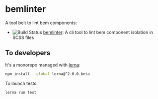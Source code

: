 bemlinter
======

A tool belt to lint bem components:

 * ![Build Status](https://travis-ci.org/M6Web/bemlinter.svg?branch=master) [bemlinter](https://github.com/M6Web/bemlinter/blob/master/packages/bemlinter/README.md): A cli tool to lint bem component isolation in SCSS files


To developers
------

It's a monorepo managed with [lerna](https://lernajs.io/):

```sh
npm install --global lerna@^2.0.0-beta
```

To launch tests:

```sh
lerna run test
```